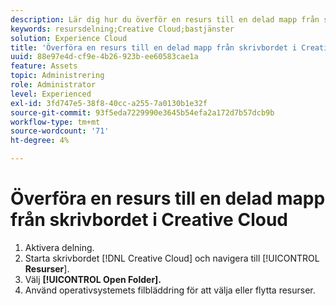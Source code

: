 ```yaml
---
description: Lär dig hur du överför en resurs till en delad mapp från skrivbordet Creative Cloud till Experience Cloud.
keywords: resursdelning;Creative Cloud;bastjänster
solution: Experience Cloud
title: 'Överföra en resurs till en delad mapp från skrivbordet i Creative Cloud '
uuid: 88e97e4d-cf9e-4b26-923b-ee60583cae1a
feature: Assets
topic: Administrering
role: Administrator
level: Experienced
exl-id: 3fd747e5-38f8-40cc-a255-7a0130b1e32f
source-git-commit: 93f5eda7229990e3645b54efa2a172d7b57dcb9b
workflow-type: tm+mt
source-wordcount: '71'
ht-degree: 4%

---
```


# Överföra en resurs till en delad mapp från skrivbordet i Creative Cloud

1. Aktivera delning.
1. Starta skrivbordet [!DNL Creative Cloud] och navigera till [!UICONTROL **Resurser**].
1. Välj **[!UICONTROL Open Folder].**
1. Använd operativsystemets filbläddring för att välja eller flytta resurser.
